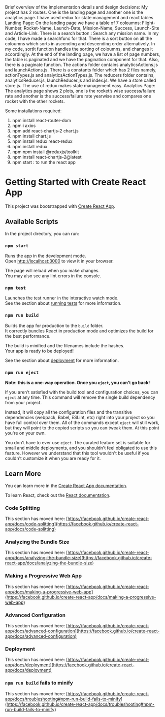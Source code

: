 

Brief overview of the implementation details and design decisions:
My project has 2 routes. One is the landing page and another one is the analytics page. I have used redux for state management and react tables.
Landing Page: On the landing page we have a table of 7 coloumns: Flight-Number, Rocket-Name, Launch-Date, Mission-Name, Success, Launch-Site and Article-Link. There is a search button : Search any mission name. In my code, I have made a searchfunc for that. There is a sort button on all the coloumns which sorts in ascending and descending order alternatively. In my code, sortIt function handles the sorting of coloumns, and changes it accordingly. At the end of the landing page, we have a list of page numbers, the table is paginated and we have the pagination component for that. Also, there is a paginate function. The actions folder contains analyticsActions.js and launchActions.js. There is a constants folder which has 2 files namely, actionTypes.js and analyticsActionTypes.js. The reducers folder contains, analyticsReducer.js, launchReducer.js and index.js. We have a store called store.js. The use of redux makes state management easy.
Analytics Page: The analytics page shows 2 plots, one is the rocket’s wise success/failure rate and another is the success/failure rate yearwise and compares one rocket with the other rockets.


Some installations required:
1) npm install react-router-dom
2) npm i axios
3) npm add react-chartjs-2 chart.js
4) npm install chart.js
5) npm install redux react-redux
6) npm install redux
7) npm npm install @reduxjs/toolkit
8) npm install react-chartjs-2@latest
9) npm start : to run the react app 
# Getting Started with Create React App

This project was bootstrapped with [Create React App](https://github.com/facebook/create-react-app).

## Available Scripts

In the project directory, you can run:

### `npm start`

Runs the app in the development mode.\
Open [http://localhost:3000](http://localhost:3000) to view it in your browser.

The page will reload when you make changes.\
You may also see any lint errors in the console.

### `npm test`

Launches the test runner in the interactive watch mode.\
See the section about [running tests](https://facebook.github.io/create-react-app/docs/running-tests) for more information.

### `npm run build`

Builds the app for production to the `build` folder.\
It correctly bundles React in production mode and optimizes the build for the best performance.

The build is minified and the filenames include the hashes.\
Your app is ready to be deployed!

See the section about [deployment](https://facebook.github.io/create-react-app/docs/deployment) for more information.

### `npm run eject`

**Note: this is a one-way operation. Once you `eject`, you can't go back!**

If you aren't satisfied with the build tool and configuration choices, you can `eject` at any time. This command will remove the single build dependency from your project.

Instead, it will copy all the configuration files and the transitive dependencies (webpack, Babel, ESLint, etc) right into your project so you have full control over them. All of the commands except `eject` will still work, but they will point to the copied scripts so you can tweak them. At this point you're on your own.

You don't have to ever use `eject`. The curated feature set is suitable for small and middle deployments, and you shouldn't feel obligated to use this feature. However we understand that this tool wouldn't be useful if you couldn't customize it when you are ready for it.

## Learn More

You can learn more in the [Create React App documentation](https://facebook.github.io/create-react-app/docs/getting-started).

To learn React, check out the [React documentation](https://reactjs.org/).

### Code Splitting

This section has moved here: [https://facebook.github.io/create-react-app/docs/code-splitting](https://facebook.github.io/create-react-app/docs/code-splitting)

### Analyzing the Bundle Size

This section has moved here: [https://facebook.github.io/create-react-app/docs/analyzing-the-bundle-size](https://facebook.github.io/create-react-app/docs/analyzing-the-bundle-size)

### Making a Progressive Web App

This section has moved here: [https://facebook.github.io/create-react-app/docs/making-a-progressive-web-app](https://facebook.github.io/create-react-app/docs/making-a-progressive-web-app)

### Advanced Configuration

This section has moved here: [https://facebook.github.io/create-react-app/docs/advanced-configuration](https://facebook.github.io/create-react-app/docs/advanced-configuration)

### Deployment

This section has moved here: [https://facebook.github.io/create-react-app/docs/deployment](https://facebook.github.io/create-react-app/docs/deployment)

### `npm run build` fails to minify

This section has moved here: [https://facebook.github.io/create-react-app/docs/troubleshooting#npm-run-build-fails-to-minify](https://facebook.github.io/create-react-app/docs/troubleshooting#npm-run-build-fails-to-minify)
